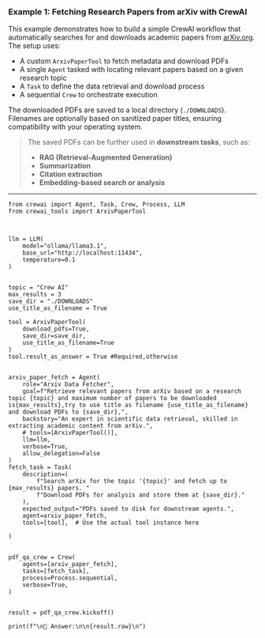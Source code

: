 ### Example 1: Fetching Research Papers from arXiv with CrewAI

This example demonstrates how to build a simple CrewAI workflow that automatically searches for and downloads academic papers from [arXiv.org](https://arxiv.org). The setup uses:

* A custom `ArxivPaperTool` to fetch metadata and download PDFs
* A single `Agent` tasked with locating relevant papers based on a given research topic
* A `Task` to define the data retrieval and download process
* A sequential `Crew` to orchestrate execution

The downloaded PDFs are saved to a local directory (`./DOWNLOADS`). Filenames are optionally based on sanitized paper titles, ensuring compatibility with your operating system.

> The saved PDFs can be further used in **downstream tasks**, such as:
>
> * **RAG (Retrieval-Augmented Generation)**
> * **Summarization**
> * **Citation extraction**
> * **Embedding-based search or analysis**

---


```
from crewai import Agent, Task, Crew, Process, LLM
from crewai_tools import ArxivPaperTool 



llm = LLM(
    model="ollama/llama3.1",
    base_url="http://localhost:11434",
    temperature=0.1
)


topic = "Crew AI"
max_results = 3
save_dir = "./DOWNLOADS"
use_title_as_filename = True

tool = ArxivPaperTool(
    download_pdfs=True,
    save_dir=save_dir,
    use_title_as_filename=True
)
tool.result_as_answer = True #Required,otherwise


arxiv_paper_fetch = Agent(
    role="Arxiv Data Fetcher",
    goal=f"Retrieve relevant papers from arXiv based on a research topic {topic} and maximum number of papers to be downloaded is{max_results},try to use title as filename {use_title_as_filename} and download PDFs to {save_dir},",
    backstory="An expert in scientific data retrieval, skilled in extracting academic content from arXiv.",
    # tools=[ArxivPaperTool()],
    llm=llm,
    verbose=True,
    allow_delegation=False
)
fetch_task = Task(
    description=(
        f"Search arXiv for the topic '{topic}' and fetch up to {max_results} papers. "
        f"Download PDFs for analysis and store them at {save_dir}."
    ),
    expected_output="PDFs saved to disk for downstream agents.",
    agent=arxiv_paper_fetch,
    tools=[tool],  # Use the actual tool instance here
    
)


pdf_qa_crew = Crew(
    agents=[arxiv_paper_fetch],
    tasks=[fetch_task],
    process=Process.sequential,
    verbose=True,
)


result = pdf_qa_crew.kickoff()

print(f"\n🤖 Answer:\n\n{result.raw}\n")
```
